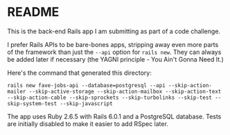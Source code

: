 # README

This is the back-end Rails app I am submitting as part of a code challenge.

I prefer Rails APIs to be bare-bones apps, stripping away even more parts of the framework than just the `--api` option for `rails new`. They can always be added later if necessary (the YAGNI principle - You Ain't Gonna Need It.)

Here's the command that generated this directory:

`rails new fave-jobs-api --database=postgresql --api --skip-action-mailer --skip-active-storage --skip-action-mailbox --skip-action-text --skip-action-cable --skip-sprockets --skip-turbolinks --skip-test --skip-system-test --skip-javascript`

The app uses Ruby 2.6.5 with Rails 6.0.1 and a PostgreSQL database. Tests are initially disabled to make it easier to add RSpec later.
